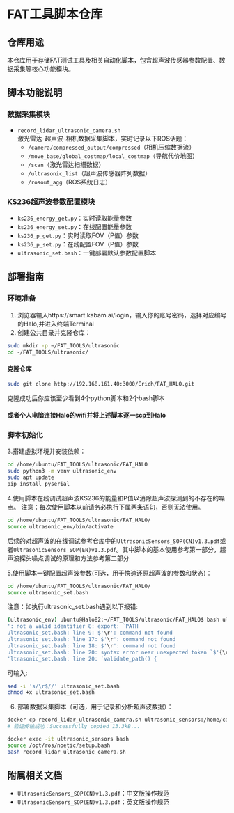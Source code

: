 # FAT工具脚本仓库

## 仓库用途
本仓库用于存储FAT测试工具及相关自动化脚本，包含超声波传感器参数配置、数据采集等核心功能模块。

## 脚本功能说明

### 数据采集模块
- `record_lidar_ultrasonic_camera.sh`  
激光雷达-超声波-相机数据采集脚本，实时记录以下ROS话题：
  - `/camera/compressed_output/compressed`（相机压缩数据流）
  - `/move_base/global_costmap/local_costmap`（导航代价地图）
  - `/scan`（激光雷达扫描数据）
  - `/ultrasonic_list`（超声波传感器阵列数据）
  - `/rosout_agg`（ROS系统日志）

### KS236超声波参数配置模块
- `ks236_energy_get.py`：实时读取能量参数
- `ks236_energy_set.py`：在线配置能量参数
- `ks236_p_get.py`：实时读取FOV（P值）参数
- `ks236_p_set.py`：在线配置FOV（P值）参数
- `ultrasonic_set.bash`：一键部署默认参数配置脚本

## 部署指南

### 环境准备
1. 浏览器输入https://smart.kabam.ai/login，输入你的账号密码，选择对应编号的Halo,并进入终端Terminal
2. 创建公共目录并克隆仓库：
```bash
sudo mkdir -p ~/FAT_TOOLS/ultrasonic
cd ~/FAT_TOOLS/ultrasonic/
```
#### 克隆仓库
```bash
sudo git clone http://192.168.161.40:3000/Erich/FAT_HALO.git
```
克隆成功后你应该至少看到4个python脚本和2个bash脚本
#### 或者个人电脑连接Halo的wifi并将上述脚本逐一scp到Halo

### 脚本初始化
3.搭建虚拟环境并安装依赖： 
```bash
cd /home/ubuntu/FAT_TOOLS/ultrasonic/FAT_HALO
sudo python3 -m venv ultrasonic_env
sudo apt update 
pip install pyserial

```
4.使用脚本在线调试超声波KS236的能量和P值以消除超声波探测到的不存在的噪点。
注意：每次使用脚本以前请务必执行下属两条语句，否则无法使用。
```bash
cd /home/ubuntu/FAT_TOOLS/ultrasonic/FAT_HALO/
source ultrasonic_env/bin/activate

```
后续的对超声波的在线调试参考仓库中的`UltrasonicSensors_SOP(CN)v1.3.pdf`或者`UltrasonicSensors_SOP(EN)v1.3.pdf`。其中脚本的基本使用参考第一部分，超声波探头噪点调试的原理和方法参考第二部分

5.使用脚本一键配置超声波参数(可选，用于快速还原超声波的参数和状态)：
```bash
cd /home/ubuntu/FAT_TOOLS/ultrasonic/FAT_HALO/
source ultrasonic_set.bash
```
注意：如执行ultrasonic_set.bash遇到以下报错:
```bash
(ultrasonic_env) ubuntu@Halo82:~/FAT_TOOLS/ultrasonic/FAT_HALO$ bash ultrasonic_set.bash
': not a valid identifier 8: export: `PATH
ultrasonic_set.bash: line 9: $'\r': command not found
ultrasonic_set.bash: line 17: $'\r': command not found
ultrasonic_set.bash: line 18: $'\r': command not found
ultrasonic_set.bash: line 20: syntax error near unexpected token `$'{\r''
'ltrasonic_set.bash: line 20: `validate_path() {

```
可输入:
```bash
sed -i 's/\r$//' ultrasonic_set.bash
chmod +x ultrasonic_set.bash

```

6. 部署数据采集脚本（可选，用于记录和分析超声波数据）：
```bash
docker cp record_lidar_ultrasonic_camera.sh ultrasonic_sensors:/home/catkin_ws
# 验证传输成功：Successfully copied 13.3kB...

docker exec -it ultrasonic_sensors bash
source /opt/ros/noetic/setup.bash
bash record_lidar_ultrasonic_camera.sh
```

## 附属相关文档
- `UltrasonicSensors_SOP(CN)v1.3.pdf`：中文版操作规范
- `UltrasonicSensors_SOP(EN)v1.3.pdf`：英文版操作规范